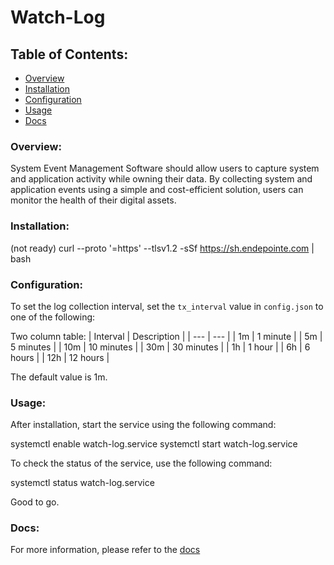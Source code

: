 


# Watch-Log

## Table of Contents:

- [Overview](#overview)
- [Installation](#installation)
- [Configuration](#configuration)
- [Usage](#usage)
- [Docs](#docs)

### Overview:
System Event Management Software should allow users to capture system and application activity while owning their data. By collecting system and application events using a simple and cost-efficient solution, users can monitor the health of their digital assets.

### Installation:
(not ready) curl --proto '=https' --tlsv1.2 -sSf https://sh.endepointe.com | bash

### Configuration:
To set the log collection interval, set the ```tx_interval``` value in `config.json` to one of the following:

Two column table:
| Interval | Description |
| --- | --- |
| 1m | 1 minute |
| 5m | 5 minutes |
| 10m | 10 minutes |
| 30m | 30 minutes |
| 1h | 1 hour |
| 6h | 6 hours |
| 12h | 12 hours |

The default value is 1m.


### Usage:
After installation, start the service using the following command:

systemctl enable watch-log.service
systemctl start watch-log.service

To check the status of the service, use the following command:

systemctl status watch-log.service

Good to go.



### Docs:
For more information, please refer to the [docs](./docs/README.md)
